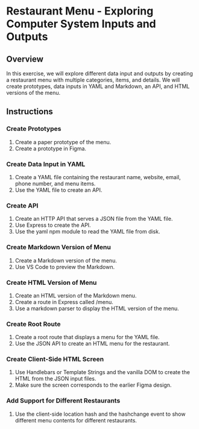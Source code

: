 Restaurant Menu - Exploring Computer System Inputs and Outputs
============================================================

Overview
--------

In this exercise, we will explore different data input and outputs by creating a restaurant menu with multiple categories, items, and details. We will create prototypes, data inputs in YAML and Markdown, an API, and HTML versions of the menu.

Instructions
------------

### Create Prototypes

1. Create a paper prototype of the menu.
2. Create a prototype in Figma.

### Create Data Input in YAML

1. Create a YAML file containing the restaurant name, website, email, phone number, and menu items.
2. Use the YAML file to create an API.

### Create API

1. Create an HTTP API that serves a JSON file from the YAML file.
2. Use Express to create the API.
3. Use the yaml npm module to read the YAML file from disk.

### Create Markdown Version of Menu

1. Create a Markdown version of the menu.
2. Use VS Code to preview the Markdown.

### Create HTML Version of Menu

1. Create an HTML version of the Markdown menu.
2. Create a route in Express called /menu.
3. Use a markdown parser to display the HTML version of the menu.

### Create Root Route

1. Create a root route that displays a menu for the YAML file.
2. Use the JSON API to create an HTML menu for the restaurant.

### Create Client-Side HTML Screen

1. Use Handlebars or Template Strings and the vanilla DOM to create the HTML from the JSON input files.
2. Make sure the screen corresponds to the earlier Figma design.

### Add Support for Different Restaurants

1. Use the client-side location hash and the hashchange event to show different menu contents for different restaurants.
